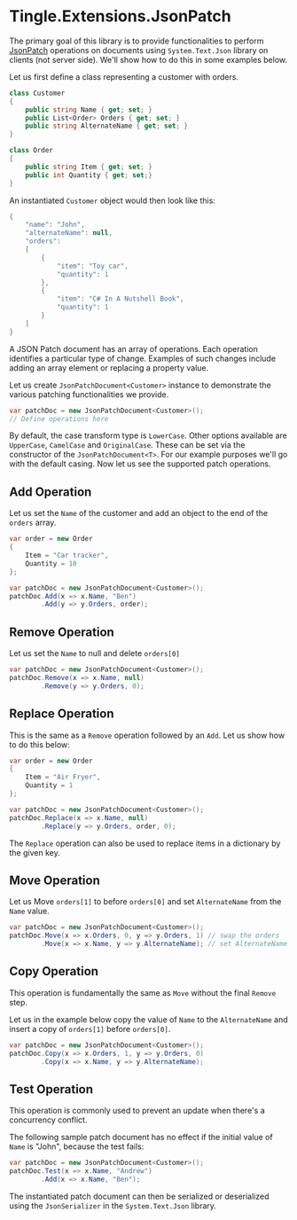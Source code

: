 # Tingle.Extensions.JsonPatch

The primary goal of this library is to provide functionalities to perform [JsonPatch](https://tools.ietf.org/html/rfc6902) operations on documents using `System.Text.Json` library on clients (not server side). We'll show how to do this in some examples below.

Let us first define a class representing a customer with orders.

```cs
class Customer
{
    public string Name { get; set; }
    public List<Order> Orders { get; set; }
    public string AlternateName { get; set; }
}

class Order
{
    public string Item { get; set; }
    public int Quantity { get; set;}
}
```

An instantiated `Customer` object would then look like this:

```cs
{
    "name": "John",
    "alternateName": null,
    "orders":
    [
        {
            "item": "Toy car",
            "quantity": 1
        },
        {
            "item": "C# In A Nutshell Book",
            "quantity": 1
        }
    ]
}
```

A JSON Patch document has an array of operations. Each operation identifies a particular type of change. Examples of such changes include adding an array element or replacing a property value.

Let us create `JsonPatchDocument<Customer>` instance to demonstrate the various patching functionalities we provide.

```cs
var patchDoc = new JsonPatchDocument<Customer>();
// Define operations here
```

By default, the case transform type is `LowerCase`. Other options available are `UpperCase`, `CamelCase` and `OriginalCase`. These can be set via the constructor of the `JsonPatchDocument<T>`. For our example purposes we'll go with the default casing. Now let us see the supported patch operations.

## Add Operation

Let us set the `Name` of the customer and add an object to the end of the `orders` array.

```cs
var order = new Order
{
    Item = "Car tracker",
    Quantity = 10
};

var patchDoc = new JsonPatchDocument<Customer>();
patchDoc.Add(x => x.Name, "Ben")
        .Add(y => y.Orders, order);
```

## Remove Operation

Let us set the `Name` to null and delete `orders[0]`

```cs
var patchDoc = new JsonPatchDocument<Customer>();
patchDoc.Remove(x => x.Name, null)
        .Remove(y => y.Orders, 0);
```

## Replace Operation

This is the same as a `Remove` operation followed by an `Add`. Let us show how to do this below:

```cs
var order = new Order
{
    Item = "Air Fryer",
    Quantity = 1
};

var patchDoc = new JsonPatchDocument<Customer>();
patchDoc.Replace(x => x.Name, null)
        .Replace(y => y.Orders, order, 0);
```

The `Replace` operation can also be used to replace items in a dictionary by the given key.

## Move Operation

Let us Move `orders[1]` to before `orders[0]` and set `AlternateName` from the `Name` value.

```cs
var patchDoc = new JsonPatchDocument<Customer>();
patchDoc.Move(x => x.Orders, 0, y => y.Orders, 1) // swap the orders
        .Move(x => x.Name, y => y.AlternateName); // set AlternateName to Name while leaving Name as null
```

## Copy Operation

This operation is fundamentally the same as `Move` without the final `Remove` step.

Let us in the example below copy the value of `Name` to the `AlternateName` and insert a copy of `orders[1]` before `orders[0]`.

```cs
var patchDoc = new JsonPatchDocument<Customer>();
patchDoc.Copy(x => x.Orders, 1, y => y.Orders, 0)
        .Copy(x => x.Name, y => y.AlternateName);
```

## Test Operation

This operation is commonly used to prevent an update when there's a concurrency conflict.

The following sample patch document has no effect if the initial value of `Name` is "John", because the test fails:

```cs
var patchDoc = new JsonPatchDocument<Customer>();
patchDoc.Test(x => x.Name, "Andrew")
        .Add(x => x.Name, "Ben");
```

The instantiated patch document can then be serialized or deserialized using the `JsonSerializer` in the `System.Text.Json` library.
